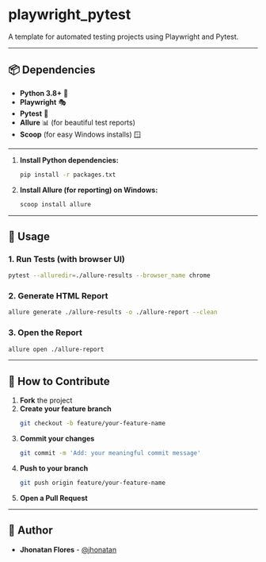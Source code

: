 # playwright_pytest

A template for automated testing projects using Playwright and Pytest.

---

## 📦 Dependencies

- **Python 3.8+** 🐍
- **Playwright** 🎭
- **Pytest** 🧪
- **Allure** 📊 (for beautiful test reports)
- **Scoop** (for easy Windows installs) 🪟

---
1. **Install Python dependencies:**
    ```bash
    pip install -r packages.txt
    ```
2. **Install Allure (for reporting) on Windows:**
    ```bash
    scoop install allure
    ```

---

## 🚀 Usage

### 1. Run Tests (with browser UI)
```bash
pytest --alluredir=./allure-results --browser_name chrome
```

### 2. Generate HTML Report
```bash
allure generate ./allure-results -o ./allure-report --clean
```

### 3. Open the Report
```bash
allure open ./allure-report
```

---
## 🤝 How to Contribute
1. **Fork** the project  
2. **Create your feature branch**  
   ```bash
   git checkout -b feature/your-feature-name
4. **Commit your changes**
    ```bash
   git commit -m 'Add: your meaningful commit message'
5. **Push to your branch**
    ```bash
   git push origin feature/your-feature-name
6. **Open a Pull Request**

---
## 👤 Author

- **Jhonatan Flores** - [@jhonatan](https://github.com/Jhonatanfc94)